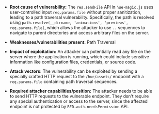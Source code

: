 - **Root cause of vulnerability:** The `res.sendFile` API in `hue-magic.js` uses user-controlled input `req.params.file` without proper sanitization, leading to a path traversal vulnerability. Specifically, the path is resolved using `path.resolve(__dirname, 'animations', 'previews', req.params.file)`, which allows the attacker to use `..` sequences to navigate to parent directories and access arbitrary files on the server.

- **Weaknesses/vulnerabilities present:** Path Traversal

- **Impact of exploitation:** An attacker can potentially read any file on the server where the application is running, which could include sensitive information like configuration files, credentials, or source code.

- **Attack vectors:** The vulnerability can be exploited by sending a specially crafted HTTP request to the `/hue/assets/` endpoint with a `req.params.file` containing path traversal sequences.

- **Required attacker capabilities/position:** The attacker needs to be able to send HTTP requests to the vulnerable endpoint. They don't require any special authentication or access to the server, since the affected endpoint is not protected by `RED.auth.needsPermission` API.